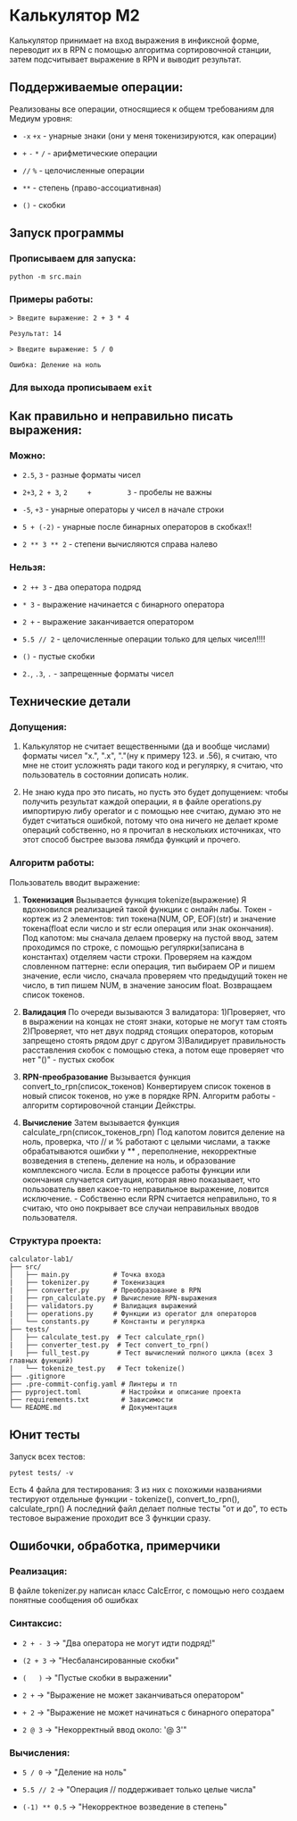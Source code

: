 # Калькулятор M2

Калькулятор принимает на вход выражения в инфиксной форме, переводит их в RPN с помощью алгоритма сортировочной станции, затем подсчитывает выражение в RPN и выводит результат.


## Поддерживаемые операции:

Реализованы все операции, относящиеся к общем требованиям для Медиум уровня:

- `-x` `+x` - унарные знаки (они у меня токенизируются, как операции)

- `+` `-` `*` `/` - арифметические операции

- `//` `%` - целочисленные операции  

- `**` - степень (право-ассоциативная)

- `()` - скобки


## Запуск программы

### Прописываем для запуска:

```Консоль
python -m src.main
```


### Примеры работы:

```
> Введите выражение: 2 + 3 * 4

Результат: 14

> Введите выражение: 5 / 0

Ошибка: Деление на ноль
```

### Для выхода прописываем `exit`



## Как правильно и неправильно писать выражения:

### Можно:

- `2.5`, `3` - разные форматы чисел

- `2+3`, `2 + 3`, `2     +         3` - пробелы не важны

- `-5`, `+3` - унарные операторы у чисел в начале строки

- `5 + (-2)` - унарные после бинарных операторов в скобках!!

- `2 ** 3 ** 2` - степени вычисляются справа налево

### Нельзя:

- `2 ++ 3` - два оператора подряд

- `* 3` - выражение начинается с бинарного оператора  

- `2 +` - выражение заканчивается оператором

- `5.5 // 2` - целочисленные операции только для целых чисел!!!!

- `()` - пустые скобки

- `2.`, `.3`, `.` - запрещенные форматы чисел



## Технические детали


### Допущения:

1. Калькулятор не считает вещественными (да и вообще числами) форматы чисел "x.", ".x", "."(ну к примеру 123. и .56), я считаю, что мне не стоит усложнять ради такого код и регулярку, я считаю, что пользователь в состоянии дописать нолик.

2. Не знаю куда про это писать, но пусть это будет допущением: чтобы получить результат каждой операции, я в файле operations.py импортирую либу operator и с помощью нее считаю, думаю это не будет считаться ошибкой, потому что она ничего не делает кроме операций собственно, но я прочитал в нескольких источниках, что этот способ быстрее вызова лямбда функций и прочего.


### Алгоритм работы:

Пользователь вводит выражение:

1. **Токенизация**
	Вызывается функция tokenize(выражение)
	Я вдохновился реализацией такой функции с онлайн лабы.
	Токен - кортеж из 2 элементов: тип токена(NUM, OP, EOF)(str) и значение токена(float если число и str если операция или знак окончания).
	Под капотом: мы сначала делаем проверку на пустой ввод, затем проходимся по строке, с помощью регулярки(записана в константах) отделяем части строки. Проверяем на каждом словленном паттерне: если операция, тип выбираем OP и пишем значение, если число, сначала проверяем что предыдущий токен не число, в тип пишем NUM, в значение заносим float. Возвращаем список токенов.


2. **Валидация**
	По очереди вызываются 3 валидатора:
		1)Проверяет, что в выражении на концах не стоят знаки, которые не могут там стоять
		2)Проверяет, что нет двух подряд стоящих операторов, которым запрещено стоять рядом друг с другом
		3)Валидирует правильность расставления скобок с помощью стека, а потом еще проверяет что нет "()" - пустых скобок

3. **RPN-преобразование**
		Вызывается функция convert_to_rpn(список_токенов)
		Конвертируем список токенов в новый список токенов, но уже в порядке RPN.
		Алгоритм работы - алгоритм сортировочной станции Дейкстры.

4. **Вычисление**
	Затем вызывается функция calculate_rpn(список_токенов_rpn)
	Под капотом ловится деление на ноль, проверка, что // и % работают с целыми числами, а также обрабатываются ошибки у ** , переполнение, некорректные возведения в степень, деление на ноль, и образование комплексного числа.
		Если в процессе работы функции или окончания случается ситуация, которая явно показывает, что пользователь ввел какое-то неправильное выражение, ловится исключение. - Собственно если RPN считается неправильно, то я считаю, что оно покрывает все случаи неправильных вводов пользователя.



### Структура проекта:

```
calculator-lab1/
├── src/
│   ├── main.py           # Точка входа
|	├── tokenizer.py      # Токенизация
|	├── converter.py      # Преобразование в RPN
|	├── rpn_calculate.py  # Вычисление RPN-выражения
|	├── validators.py     # Валидация выражений
|	├── operations.py     # Функции из operator для операторов
|	└── constants.py      # Константы и регулярка
├── tests/
│   ├── calculate_test.py  # Тест calculate_rpn()
|	├── converter_test.py  # Тест convert_to_rpn()
|	├── full_test.py       # Тест вычислений полного цикла (всех 3 главных функций)
|	└── tokenize_test.py   # Тест tokenize()
├── .gitignore
├── .pre-commit-config.yaml # Линтеры и тп
├── pyproject.toml          # Настройки и описание проекта
├── requirements.txt        # Зависимости
└── README.md               # Документация
```


## Юнит тесты

Запуск всех тестов:

```
pytest tests/ -v
```

Есть 4 файла для тестирования:
3 из них с похожими названиями тестируют отдельные функции - tokenize(), convert_to_rpn(), calculate_rpn()
А последний файл делает полные тесты "от и до", то есть тестовое выражение проходит все 3 функции сразу.


## Ошибочки, обработка, примерчики

### Реализация:

В файле tokenizer.py написан класс CalcError, с помощью него создаем понятные сообщения об ошибках

### Синтаксис:

- `2 + - 3` → "Два оператора не могут идти подряд!"

- `(2 + 3` → "Несбалансированные скобки"  

- `(   )` → "Пустые скобки в выражении"

- `2 +` → "Выражение не может заканчиваться оператором"

- `+ 2` → "Выражение не может начинаться с бинарного оператора"

- `2 @ 3` → "Некорректный ввод около: '@ 3'"

### Вычисления:

- `5 / 0` → "Деление на ноль"

- `5.5 // 2` → "Операция // поддерживает только целые числа"

- `(-1) ** 0.5` → "Некорректное возведение в степень"
